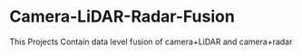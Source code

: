 # Camera-LiDAR-Radar-Fusion
This Projects Contain data level fusion of camera+LiDAR and camera+radar

